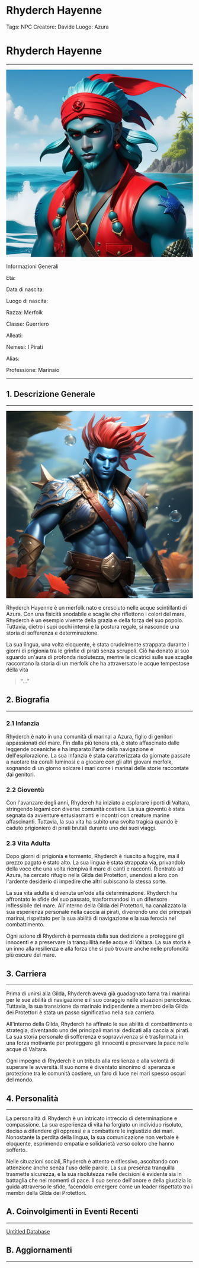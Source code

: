 # Rhyderch Hayenne

Tags: NPC
Creatore: Davide
Luogo: Azura

# Rhyderch Hayenne

---

![generate-an-image-of-a-merfolk-named-rhyderch-hayenne-he-has-vibrant-blue-skin-wears-a-red-bandana-2.png](Rhyderch%20Hayenne%206610a64fc35e4039b41c497c2b1fd25b/generate-an-image-of-a-merfolk-named-rhyderch-hayenne-he-has-vibrant-blue-skin-wears-a-red-bandana-2.png)

Informazioni Generali

Età:

Data di nascita:

Luogo di nascita:

Razza: Merfolk

Classe: Guerriero

Alleati:

Nemesi: I Pirati

Alias:

Professione: Marinaio

---

## 1. Descrizione Generale

---

![generate-an-image-of-a-merfolk-named-rhyderch-hayenne-he-has-vibrant-blue-skin-wears-a-red-bandana.png](Rhyderch%20Hayenne%206610a64fc35e4039b41c497c2b1fd25b/generate-an-image-of-a-merfolk-named-rhyderch-hayenne-he-has-vibrant-blue-skin-wears-a-red-bandana.png)

Rhyderch Hayenne è un merfolk nato e cresciuto nelle acque scintillanti di Azura. Con una fisicità snodabile e scaglie che riflettono i colori del mare, Rhyderch è un esempio vivente della grazia e della forza del suo popolo. Tuttavia, dietro i suoi occhi intensi e la postura regale, si nasconde una storia di sofferenza e determinazione.

La sua lingua, una volta eloquente, è stata crudelmente strappata durante i giorni di prigionia tra le grinfie di pirati senza scrupoli. Ciò ha donato al suo sguardo un'aura di profonda risolutezza, mentre le cicatrici sulle sue scaglie raccontano la storia di un merfolk che ha attraversato le acque tempestose della vita

> “…”
> 

## 2. Biografia

---

### 2.1 **Infanzia**

Rhyderch è nato in una comunità di marinai a Azura, figlio di genitori appassionati del mare. Fin dalla più tenera età, è stato affascinato dalle leggende oceaniche e ha imparato l'arte della navigazione e dell'esplorazione. La sua infanzia è stata caratterizzata da giornate passate a nuotare tra coralli luminosi e a giocare con gli altri giovani merfolk, sognando di un giorno solcare i mari come i marinai delle storie raccontate dai genitori.

### 2.2 **Gioventù**

Con l'avanzare degli anni, Rhyderch ha iniziato a esplorare i porti di Valtara, stringendo legami con diverse comunità costiere. La sua gioventù è stata segnata da avventure entusiasmanti e incontri con creature marine affascinanti. Tuttavia, la sua vita ha subito una svolta tragica quando è caduto prigioniero di pirati brutali durante uno dei suoi viaggi.

### 2.3 **Vita Adulta**

Dopo giorni di prigionia e tormento, Rhyderch è riuscito a fuggire, ma il prezzo pagato è stato alto. La sua lingua è stata strappata via, privandolo della voce che una volta riempiva il mare di canti e racconti. Rientrato ad Azura, ha cercato rifugio nella Gilda dei Protettori, unendosi a loro con l'ardente desiderio di impedire che altri subiscano la stessa sorte.

La sua vita adulta è divenuta un'ode alla determinazione. Rhyderch ha affrontato le sfide del suo passato, trasformandosi in un difensore inflessibile del mare. All'interno della Gilda dei Protettori, ha canalizzato la sua esperienza personale nella caccia ai pirati, divenendo uno dei principali marinai, rispettato per la sua abilità di navigazione e la sua ferocia nel combattimento.

Ogni azione di Rhyderch è permeata dalla sua dedizione a proteggere gli innocenti e a preservare la tranquillità nelle acque di Valtara. La sua storia è un inno alla resilienza e alla forza che si può trovare anche nelle profondità più oscure del mare.

## 3. Carriera

---

Prima di unirsi alla Gilda, Rhyderch aveva già guadagnato fama tra i marinai per le sue abilità di navigazione e il suo coraggio nelle situazioni pericolose. Tuttavia, la sua transizione da marinaio indipendente a membro della Gilda dei Protettori è stata un passo significativo nella sua carriera.

All'interno della Gilda, Rhyderch ha affinato le sue abilità di combattimento e strategia, diventando uno dei principali marinai dedicati alla caccia ai pirati. La sua storia personale di sofferenza e sopravvivenza si è trasformata in una forza motivante per proteggere gli innocenti e preservare la pace nelle acque di Valtara.

Ogni impegno di Rhyderch è un tributo alla resilienza e alla volontà di superare le avversità. Il suo nome è diventato sinonimo di speranza e protezione tra le comunità costiere, un faro di luce nei mari spesso oscuri del mondo.

## 4. Personalità

---

La personalità di Rhyderch è un intricato intreccio di determinazione e compassione. La sua esperienza di vita ha forgiato un individuo risoluto, deciso a difendere gli oppressi e a combattere le ingiustizie dei mari. Nonostante la perdita della lingua, la sua comunicazione non verbale è eloquente, esprimendo empatia e solidarietà verso coloro che hanno sofferto.

Nelle situazioni sociali, Rhyderch è attento e riflessivo, ascoltando con attenzione anche senza l'uso delle parole. La sua presenza tranquilla trasmette sicurezza, e la sua risolutezza nelle decisioni è evidente sia in battaglia che nei momenti di pace. Il suo senso dell'onore e della giustizia lo guida attraverso le sfide, facendolo emergere come un leader rispettato tra i membri della Gilda dei Protettori.

## A. Coinvolgimenti in Eventi Recenti

---

[Untitled Database](Rhyderch%20Hayenne%206610a64fc35e4039b41c497c2b1fd25b/Untitled%20Database%20895b8280d00349d8b81d32eab032133f.csv)

## B. Aggiornamenti

---

[](Rhyderch%20Hayenne%206610a64fc35e4039b41c497c2b1fd25b/Untitled%20c4a53933cd0a4b9dbbead926bfd528d4.csv)